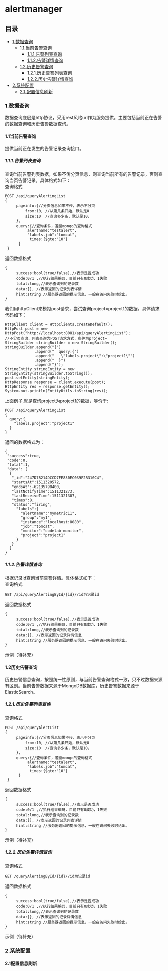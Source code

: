 # alertmanager
## 目录
* [1.数据查询](#1)
  * [1.1.当前告警查询](#1.1)
    * [1.1.1.告警列表查询](#1.1.1)
    * [1.1.2.告警详情查询](#1.1.2)
  * [1.2.历史告警查询](#1.2)
    * [1.2.1.历史告警列表查询](#1.2.1)
    * [1.2.2.历史告警详情查询](#1.2.2)
* [2.系统配置](#2)
  * [2.1.配置信息刷新](#2.1)
  
<h3 id="1">1.数据查询</h3>
数据查询底层是http协议，采用rest风格url作为服务提供。主要包括当前正在告警的数据查询和历史告警数据查询。
<h4 id="1.1">1.1当前告警查询</h4>
提供当前正在发生的告警记录查询接口。
<h5 id="1.1.1">1.1.1.告警列表查询</h5>
查询当前告警列表数据，如果不传分页信息，则查询当前所有的告警记录，否则查询当页告警记录。具体格式如下：
</br>查询格式

```
POST /api/queryAlertingList
{
     pageinfo:{//分页信息如果不传，表示不分页
         from:10, //从第几条开始，默认是0
         size:10  //查询多少条，默认是10，
     },
     query:{//查询条件，遵循mongo的查询格式
          alertname:"testalert",
          "labels.job":"tomcat",
           times:{$gte:"10"}
      }
 }
 ```
 返回数据格式
 
 ```
 {
      success:bool(true/false),//表示是否成功
      code:0/1 ,//执行结果编码，目前只有0成功，1失败
      total:long,//表示查询到的记录数
      data:[], //表示返回的记录列表详情
      hint:string //服务器返回的提示信息，一般在访问失败时给出。
 }
 ```
 我们用httpClient来模拟post请求，尝试查询project=project1的数据。具体请求代码如下：
 
 ```
 HttpClient client = HttpClients.createDefault();
 HttpPost post = new HttpPost("http://localhost:8081/api/queryAlertingList");
 //不分页查询，列表查询为POST请求方式，条件为project=
 StringBuilder stringBuilder = new StringBuilder();
 stringBuilder.append("{")
              .append("  query:{")
              .append("   \"labels.project\":\"project1\"")
              .append("  }")
              .append("}");
 StringEntity stringEntity = new StringEntity(stringBuilder.toString());
 post.setEntity(stringEntity);
 HttpResponse response = client.execute(post);
 HttpEntity res = response.getEntity();
 System.out.println(EntityUtils.toString(res));
 ```
 
上面例子,就是查询project为project1的数据，等价于:

```
POST /api/queryAlertingList
{
  query:{
    "labels.project":"project1"
  }
}
```
返回的数据格式为：

```
{
 "success":true,
 "code":0,
 "total":1,
 "data": [
  {
   "_id":"247D78214DCCD7FE830EC039F2B310C4",
   "startsAt":1511320572,
   "endsAt":-62135798400,
   "lastNotifyTime":1511321273,
   "lastReceiveTime":1511321307,
   "times":8,
   "status":"firing",
     "labels":{
       "alertname":"mymetric11",
       "group":"my1",
       "instance":"localhost:8080",
       "job":"tomcat",
       "monitor":"codelab-monitor",
       "project":"project1"
     }
   }
  ]
}
```
<h5 id="1.1.2">1.1.2.告警详情查询</h5>
根据记录id查询当前告警详情。具体格式如下：
</br>查询格式

```
GET /api/queryAlertingById/{id}//id为记录id
```
 返回数据格式
 
 ```
 {
      success:bool(true/false),//表示是否成功
      code:0/1 ,//执行结果编码，目前只有0成功，1失败
      total:long,//表示查询到的记录数
      data:{}, //表示返回的记录详情信息
      hint:string //服务器返回的提示信息，一般在访问失败时给出。
 }
 ```
 示例（待补充）
<h4 id="1.2">1.2历史告警查询</h4>
历史告警信息查询，按照统一性原则，与当前告警查询格式一致，只不过数据来源有区别。当前告警数据来源于MongoDB数据库，历史告警数据来源于ElasticSearch。
<h5 id="1.2.1">1.2.1.历史告警列表查询</h5>
查询格式

```
POST /api/queryAlertList
{
     pageinfo:{//分页信息如果不传，表示不分页
         from:10, //从第几条开始，默认是0
         size:10  //查询多少条，默认是10，
     },
     query:{//查询条件，遵循mongo的查询格式
          alertname:"testalert",
          "labels.job":"tomcat",
           times:{$gte:"10"}
      }
 }
 ```
 返回数据格式
 
 ```
 {
      success:bool(true/false),//表示是否成功
      code:0/1 ,//执行结果编码，目前只有0成功，1失败
      total:long,//表示查询到的记录数
      data:[], //表示返回的记录列表详情
      hint:string //服务器返回的提示信息，一般在访问失败时给出。
 }
 ```
 示例（待补充）
<h5 id="1.2.2">1.2.2.历史告警详情查询</h5>
查询格式

```
GET /queryAlertingById/{id}//id为记录id
```
 返回数据格式
 
 ```
 {
      success:bool(true/false),//表示是否成功
      code:0/1 ,//执行结果编码，目前只有0成功，1失败
      total:long,//表示查询到的记录数
      data:{}, //表示返回的记录详情信息
      hint:string //服务器返回的提示信息，一般在访问失败时给出。
 }
 ```
 示例（待补充）
<h3 id="2">2.系统配置</h3>
<h4 id="2.1">2.1配置信息刷新</h4>
